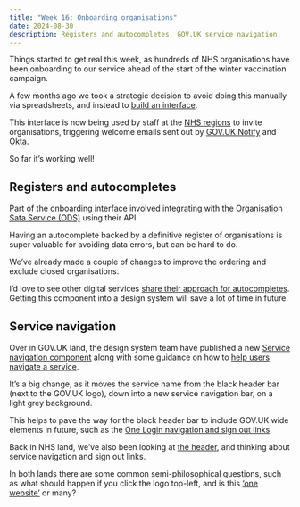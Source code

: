 ```yaml
---
title: "Week 16: Onboarding organisations"
date: 2024-08-30
description: Registers and autocompletes. GOV.UK service navigation.
---
```


Things started to get real this week, as hundreds of NHS organisations have been onboarding to our service ahead of the start of the winter vaccination campaign.

A few months ago we took a strategic decision to avoid doing this manually via spreadsheets, and instead to [build an interface](https://record-a-vaccination-design-history.designhistory.app/onboarding-organisations-without-spreadsheets).

This interface is now being used by staff at the [NHS regions](https://www.england.nhs.uk/about/regional-area-teams/) to invite organisations, triggering welcome emails sent out by [GOV.UK Notify](https://www.notifications.service.gov.uk) and [Okta](https://www.okta.com).

So far it’s working well!

## Registers and autocompletes

Part of the onboarding interface involved integrating with the [Organisation Sata Service (ODS)](https://digital.nhs.uk/services/organisation-data-service) using their API.

Having an autocomplete backed by a definitive register of organisations is super valuable for avoiding data errors, but can be hard to do.

We’ve already made a couple of changes to improve the ordering and exclude closed organisations.

I’d love to see other digital services [share their approach for autocompletes](https://github.com/alphagov/govuk-design-system/discussions/2374). Getting this component into a design system will save a lot of time in future.

## Service navigation

Over in GOV.UK land, the design system team have published a new [Service navigation component](https://design-system.service.gov.uk/components/service-navigation/) along with some guidance on how to [help users navigate a service](https://design-system.service.gov.uk/patterns/navigate-a-service/).

It’s a big change, as it moves the service name from the black header bar (next to the GOV.UK logo), down into a new service navigation bar, on a light grey background.

This helps to pave the way for the black header bar to include GOV.UK wide elements in future, such as the [One Login navigation and sign out links](https://www.sign-in.service.gov.uk/documentation/design-recommendations/let-users-navigate-sign-out).

Back in NHS land, we’ve also been looking at [the header](https://service-manual.nhs.uk/design-system/components/header), and thinking about service navigation and sign out links.

In both lands there are some common semi-philosophical questions, such as what should happen if you click the logo top-left, and is this [‘one website’](https://www.gov.uk/government/publications/directgov-2010-and-beyond-revolution-not-evolution-a-report-by-martha-lane-fox) or many?
